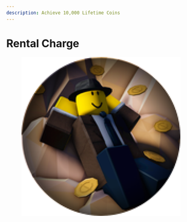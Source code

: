 ```yaml
---
description: Achieve 10,000 Lifetime Coins
---
```


# Rental Charge

<figure><img src="../.gitbook/assets/image (3) (1) (1).png" alt=""><figcaption></figcaption></figure>
